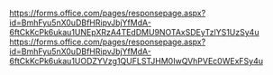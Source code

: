 https://forms.office.com/pages/responsepage.aspx?id=BmhFyu5nX0uDBfHRipvJbjYfMdA-6ftCkKcPk6ukau1UNEpXRzA4TEdDMU9NOTAxSDEyTzlYS1UzSy4u
https://forms.office.com/pages/responsepage.aspx?id=BmhFyu5nX0uDBfHRipvJbjYfMdA-6ftCkKcPk6ukau1UODZYVzg1QUFLSTJHM0IwQVhPVEc0WExFSy4u
